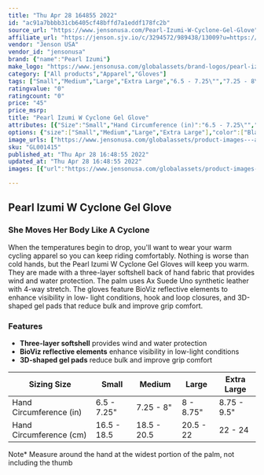 ```yaml
---
title: "Thu Apr 28 164855 2022"
id: "ac91a7bbbb31cb6405cf48bffd7a1eddf178fc2b"
source_url: "https://www.jensonusa.com/Pearl-Izumi-W-Cyclone-Gel-Glove"
affiliate_url: "https://jenson.sjv.io/c/3294572/989438/13009?u=https://www.jensonusa.com/Pearl-Izumi-W-Cyclone-Gel-Glove"
vendor: "Jenson USA"
vendor_id: "jensonusa"
brand: {"name":"Pearl Izumi"}
make_logo: "https://www.jensonusa.com/globalassets/brand-logos/pearl-izumi.jpg"
category: ["All products","Apparel","Gloves"]
tags: ["Small","Medium","Large","Extra Large","6.5 - 7.25\"","7.25 - 8\"","8 - 8.75\"","8.75 - 9.5\"","16.5 - 18.5","18.5 - 20.5","20.5 - 22","22 - 24"]
ratingvalue: "0"
ratingcount: "0"
price: "45"
price_msrp: 
title: "Pearl Izumi W Cyclone Gel Glove"
attributes: [{"Size":"Small","Hand Circumference (in)":"6.5 - 7.25\"","Hand Circumference (cm)":"16.5 - 18.5"}]
options: {"size":["Small","Medium","Large","Extra Large"],"color":["Black"],"availability":"Only 1 Left"}
image_urls: ["https://www.jensonusa.com/globalassets/product-images---all-assets/pearl-izumi-2021/gl001415-black.jpg"]
sku: "GL001415"
published_at: "Thu Apr 28 16:48:55 2022"
updated_at: "Thu Apr 28 16:48:55 2022"
images: [{"url":"https://www.jensonusa.com/globalassets/product-images---all-assets/pearl-izumi-2021/gl001415-black.jpg","path":"full/15aadf7b03eade5f151b7d14ccbad338a39e0fc7.jpg","checksum":"a58caf75290e4cd8c7f7afef2209cb6a","status":"downloaded"}]

---
```

## Pearl Izumi W Cyclone Gel Glove

### She Moves Her Body Like A Cyclone

When the temperatures begin to drop, you'll want to wear your warm cycling
apparel so you can keep riding comfortably. Nothing is worse than cold hands,
but the Pearl Izumi W Cyclone Gel Gloves will keep you warm. They are made
with a three-layer softshell back of hand fabric that provides wind and water
protection. The palm uses Ax Suede Uno synthetic leather with 4-way stretch.
The gloves feature BioViz reflective elements to enhance visibility in low-
light conditions, hook and loop closures, and 3D-shaped gel pads that reduce
bulk and improve grip comfort.

### Features

  * **Three-layer softshell** provides wind and water protection
  * **BioViz reflective elements** enhance visibility in low-light conditions
  * **3D-shaped gel pads** reduce bulk and improve grip comfort

Sizing Size | Small | Medium | Large | Extra Large  
---|---|---|---|---  
Hand Circumference (in) | 6.5 - 7.25" | 7.25 - 8" | 8 - 8.75" | 8.75 - 9.5"  
Hand Circumference (cm) | 16.5 - 18.5 | 18.5 - 20.5 | 20.5 - 22 | 22 - 24  
  
Note* Measure around the hand at the widest portion of the palm, not including
the thumb

